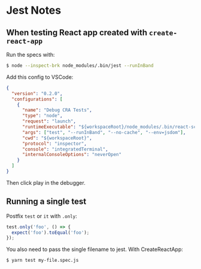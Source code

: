 # Jest Notes

## When testing React app created with `create-react-app`

Run the specs with:

```bash
$ node --inspect-brk node_modules/.bin/jest --runInBand
```

Add this config to VSCode:

```json
{
  "version": "0.2.0",
  "configurations": [
    {
      "name": "Debug CRA Tests",
      "type": "node",
      "request": "launch",
      "runtimeExecutable": "${workspaceRoot}/node_modules/.bin/react-scripts",
      "args": ["test", "--runInBand", "--no-cache", "--env=jsdom"],
      "cwd": "${workspaceRoot}",
      "protocol": "inspector",
      "console": "integratedTerminal",
      "internalConsoleOptions": "neverOpen"
    }
  ]
}
```

Then click play in the debugger.

## Running a single test

Postfix `test` or `it` with `.only`:

```javascript
test.only('foo', () => {
  expect('foo').toEqual('foo');
});
```

You also need to pass the single filename to jest.  With CreateReactApp:

```bash
$ yarn test my-file.spec.js
```
